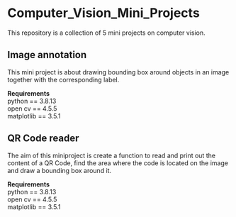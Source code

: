 # Computer_Vision_Mini_Projects  
This repository is a collection of 5 mini projects on computer vision.

## Image annotation
This mini project is about drawing bounding box around objects in an image together with the corresponding label.  

**Requirements**  
python == 3.8.13  
open cv == 4.5.5  
matplotlib == 3.5.1

## QR Code reader
The aim of this miniproject is create a function to read and print out the content of a QR Code, find the area where the code is located on the image and draw a bounding box around it.  

**Requirements**    
python == 3.8.13  
open cv == 4.5.5  
matplotlib == 3.5.1




 
